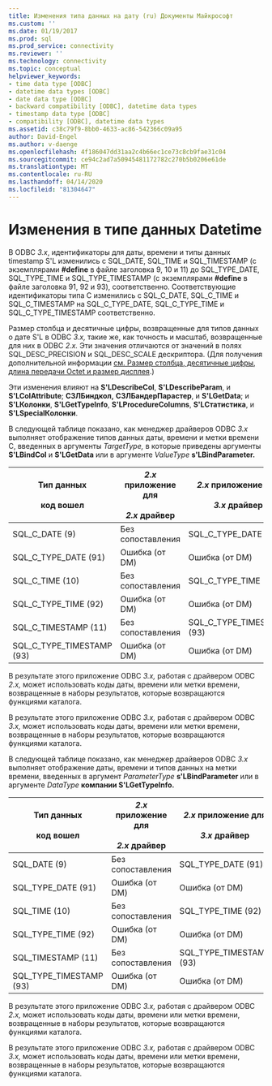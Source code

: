 ```yaml
---
title: Изменения типа данных на дату (ru) Документы Майкрософт
ms.custom: ''
ms.date: 01/19/2017
ms.prod: sql
ms.prod_service: connectivity
ms.reviewer: ''
ms.technology: connectivity
ms.topic: conceptual
helpviewer_keywords:
- time data type [ODBC]
- datetime data types [ODBC]
- date data type [ODBC]
- backward compatibility [ODBC], datetime data types
- timestamp data type [ODBC]
- compatibility [ODBC], datetime data types
ms.assetid: c38c79f9-8bb0-4633-ac86-542366c09a95
author: David-Engel
ms.author: v-daenge
ms.openlocfilehash: 4f186047dd31aa2c4b66ec1ce73c8cb9fae31c04
ms.sourcegitcommit: ce94c2ad7a50945481172782c270b5b0206e61de
ms.translationtype: MT
ms.contentlocale: ru-RU
ms.lasthandoff: 04/14/2020
ms.locfileid: "81304647"
---
```

# <a name="datetime-data-type-changes"></a>Изменения в типе данных Datetime
В ODBC *3.x*, идентификаторы для даты, времени и типы данных timestamp S'L изменились с SQL_DATE, SQL_TIME и SQL_TIMESTAMP (с экземплярами **#define** в файле заголовка 9, 10 и 11) до SQL_TYPE_DATE, SQL_TYPE_TIME и SQL_TYPE_TIMESTAMP (с экземплярами **#define** в файле заголовка 91, 92 и 93), соответственно. Соответствующие идентификаторы типа C изменились с SQL_C_DATE, SQL_C_TIME и SQL_C_TIMESTAMP на SQL_C_TYPE_DATE, SQL_C_TYPE_TIME и SQL_C_TYPE_TIMESTAMP соответственно.  
  
 Размер столбца и десятичные цифры, возвращенные для типов данных о дате S'L в ODBC *3.x,* такие же, как точность и масштаб, возвращенные для них в ODBC *2.x.* Эти значения отличаются от значений в полях SQL_DESC_PRECISION и SQL_DESC_SCALE дескриптора. (Для получения дополнительной информации [см. Размер столбца, десятичные цифры, длина передачи Octet и размер дисплея](../../../odbc/reference/appendixes/column-size-decimal-digits-transfer-octet-length-and-display-size.md).)  
  
 Эти изменения влияют на **S'LDescribeCol**, **S'LDescribeParam**, и **S'LColAttribute**; **СЗЛБиндкол,** **СЗЛБандерПарастер**, и **S'LGetData**; и **S'LКолонки**, **S'LGetTypeInfo**, **S'LProcedureColumns**, **S'LСтатистика**, и **S'LSpecialКолонки**.  
  
 В следующей таблице показано, как менеджер драйверов ODBC *3.x* выполняет отображение типов данных даты, времени и метки времени C, введенных в аргументы *TargetType,* в которые приведены аргументы **S'LBindCol** и **S'LGetData** или в аргументе *ValueType* **s'LBindParameter.**  
  
|Тип данных<br /><br /> код вошел|*2.x* приложение для<br /><br /> *2.x* драйвер|*2.x* приложение для<br /><br /> *3.x* драйвер|*3.x* приложение для<br /><br /> *2.x* драйвер|*3.x* приложение для<br /><br /> *3.x* драйвер|  
|--------------------------------|-----------------------------------|-----------------------------------|-----------------------------------|-----------------------------------|  
|SQL_C_DATE (9)|Без сопоставления|SQL_C_TYPE_DATE (91)|Нет отображения|SQL_C_TYPE_DATE (91)|  
|SQL_C_TYPE_DATE (91)|Ошибка (от DM)|Ошибка (от DM)|SQL_C_DATE (9)|Нет отображения|  
|SQL_C_TIME (10)|Без сопоставления|SQL_C_TYPE_TIME (92)|Нет отображения|SQL_C_TYPE_TIME (92)|  
|SQL_C_TYPE_TIME (92)|Ошибка (от DM)|Ошибка (от DM)|SQL_C_TIME (10)|Нет отображения|  
|SQL_C_TIMESTAMP (11)|Без сопоставления|SQL_C_TYPE_TIMESTAMP (93)|Нет отображения|SQL_C_TYPE_TIMESTAMP (93)|  
|SQL_C_TYPE_TIMESTAMP (93)|Ошибка (от DM)|Ошибка (от DM)|SQL_C_TIMESTAMP (11)|Нет отображения|  
  
 В результате этого приложение ODBC *3.x,* работая с драйвером ODBC *2.x,* может использовать коды даты, времени или метки времени, возвращенные в наборы результатов, которые возвращаются функциями каталога.  
  
 В результате этого приложение ODBC *3.x,* работая с драйвером ODBC *3.x,* может использовать коды даты, времени или метки времени, возвращенные в наборы результатов, которые возвращаются функциями каталога.  
  
 В следующей таблице показано, как менеджер драйверов ODBC *3.x* выполняет отображение даты, времени и типов данных на метки времени, введенных в аргумент *ParameterType* **s'LBindParameter** или в аргументе *DataType* **компании S'LGetTypeInfo.**  
  
|Тип данных<br /><br /> код вошел|*2.x* приложение для<br /><br /> *2.x* драйвер|*2.x* приложение для<br /><br /> *3.x* драйвер|*3.x* приложение для<br /><br /> *2.x* драйвер|*3.x* приложение для<br /><br /> *3.x* драйвер|  
|--------------------------------|-----------------------------------|-----------------------------------|-----------------------------------|-----------------------------------|  
|SQL_DATE (9)|Без сопоставления|SQL_TYPE_DATE (91)|Нет отображения|SQL_TYPE_DATE (91)|  
|SQL_TYPE_DATE (91)|Ошибка (от DM)|Ошибка (от DM)|SQL_DATE (9)|Нет отображения|  
|SQL_TIME (10)|Без сопоставления|SQL_TYPE_TIME (92)|Нет отображения|SQL_TYPE_TIME (92)|  
|SQL_TYPE_TIME (92)|Ошибка (от DM)|Ошибка (от DM)|SQL_TIME (10)|Нет отображения|  
|SQL_TIMESTAMP (11)|Без сопоставления|SQL_TYPE_TIMESTAMP (93)|Нет отображения|SQL_TYPE_TIMESTAMP (93)|  
|SQL_TYPE_TIMESTAMP (93)|Ошибка (от DM)|Ошибка (от DM)|SQL_TIMESTAMP (11)|Нет отображения|  
  
 В результате этого приложение ODBC *3.x,* работая с драйвером ODBC *2.x,* может использовать коды даты, времени или метки времени, возвращенные в наборы результатов, которые возвращаются функциями каталога.  
  
 В результате этого приложение ODBC *3.x,* работая с драйвером ODBC *3.x,* может использовать коды даты, времени или метки времени, возвращенные в наборы результатов, которые возвращаются функциями каталога.

